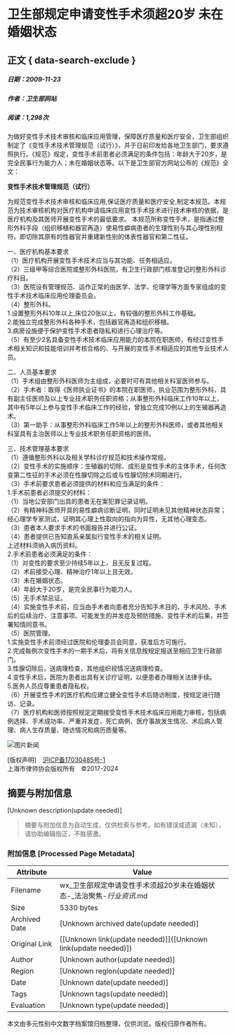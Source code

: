 # 卫生部规定申请变性手术须超20岁 未在婚姻状态

## 正文 { data-search-exclude }


##### 日期：2009-11-23    
##### 作者：卫生部网站    
##### 阅读：1,298次

为做好变性手术技术审核和临床应用管理，保障医疗质量和医疗安全，卫生部组织制定了《变性手术技术管理规范（试行）》，并于日前印发给各地卫生部门，要求遵照执行。《规范》规定，变性手术前患者必须满足的条件包括：年龄大于20岁，是完全民事行为能力人；未在婚姻状态等。以下是卫生部官方网站公布的《规范》全文：

**变性手术技术管理规范（试行）**

为规范变性手术技术审核和临床应用,保证医疗质量和医疗安全,制定本规范。本规范为技术审核机构对医疗机构申请临床应用变性手术技术进行技术审核的依据，是医疗机构及其医师开展变性手术的最低要求。 本规范所称变性手术，是指通过整形外科手段（组织移植和器官再造）使易性癖病患者的生理性别与其心理性别相符，即切除其原有的性器官并重建新性别的体表性器官和第二性征。 

一、医疗机构基本要求  
（1）医疗机构开展变性手术技术应当与其功能、任务相适应。  
（2）三级甲等综合医院或整形外科医院，有卫生行政部门核准登记的整形外科诊疗科目。  
（3）医院设有管理规范、运作正常的由医学、法学、伦理学等方面专家组成的变性手术技术临床应用伦理委员会。  
（4）整形外科。  
1.设置整形外科10年以上,床位20张以上，有较强的整形外科工作基础。  
2.能独立完成整形外科各种手术，包括器官再造和组织移植。  
3.病房设施便于保护变性手术患者隐私和进行心理治疗等。  
（5）有至少2名具备变性手术技术临床应用能力的本院在职医师，有经过变性手术相关知识和技能培训并考核合格的、与开展的变性手术相适应的其他专业技术人员。  

二、人员基本要求  
（1）手术组由整形外科医师为主组成，必要时可有其他相关科室医师参与。  
（2）手术者：取得《医师执业证书》的本院在职医师，执业范围为整形外科，具有副主任医师及以上专业技术职务任职资格；从事整形外科临床工作10年以上，其中有5年以上参与变性手术临床工作的经验，曾独立完成10例以上的生殖器再造术。  
（3）第一助手：从事整形外科临床工作5年以上的整形外科医师，或者其他相关科室具有主治医师以上专业技术职务任职资格的医师。  

三、技术管理基本要求  
（1）遵循整形外科以及相关学科诊疗规范和技术操作常规。  
（2）变性手术的实施顺序：生殖器的切除、成形是变性手术的主体手术，任何改变第二性征的手术必须在性腺切除之后或与性腺切除术同期进行。  
（3）手术前要求患者必须提供的材料和应当满足的条件：  
1.手术前患者必须提交的材料：  
（1）当地公安部门出具的患者无在案犯罪记录证明。  
（2）有精神科医师开具的易性癖病诊断证明，同时证明未见其他精神状态异常；经心理学专家测试，证明其心理上性取向的指向为异性，无其他心理变态。  
（3）患者本人要求手术的书面报告并进行公证。  
（4）患者提供已告知直系亲属拟行变性手术的相关证明。  
上述材料须纳入病历资料。   
2.手术前患者必须满足的条件：  
（1）对变性的要求至少持续5年以上，且无反复过程。  
（2）术前接受心理、精神治疗1年以上且无效。  
（3）未在婚姻状态。  
（4）年龄大于20岁，是完全民事行为能力人。  
（5）无手术禁忌证。  
（4）实施变性手术前，应当由手术者向患者充分告知手术目的、手术风险、手术后的后续治疗、注意事项、可能发生的并发症及预防措施、变性手术的后果，并签署知情同意书。  
（5）医院管理。  
1.实施变性手术前须经过医院和伦理委员会同意，获准后方可施行。  
2.完成每例次变性手术的一期手术后，将有关信息按规定报送至相应卫生行政部门。  
3.性腺切除后，送病理检查，其他组织视情况送病理检查。  
4.变性手术后，医院为患者出具有关诊疗证明，以便患者办理相关法律手续。  
5.医务人员应尊重患者隐私权。  
（6）开展变性手术的医疗机构应建立健全变性手术后随访制度，按规定进行随访、记录。  
（7）医疗机构和医师按照规定定期接受变性手术技术临床应用能力审核，包括病例选择、手术成功率、严重并发症、死亡病例、医疗事故发生情况、术后病人管理、病人生存质量、随访情况和病历质量等。

![图片新闻](http://www.lawyers.org.cn/file/upload/20190926/image/20190926134435_e741711debc343569821eae478c5653c.png)

\[版权声明\]　[沪ICP备17030485号-1](http://beian.miit.gov.cn/)  
上海市律师协会版权所有　©2017-2024
<!-- tcd_original_link http://wx.lawyers.org.cn/info/1251fa56e1c9fb995278797d58c996ee -->


## 摘要与附加信息

<!-- tcd_abstract -->
[Unknown description(update needed)]
<!-- tcd_abstract_end -->

> 摘要与附加信息为自动生成，仅供检索与参考。如有错误或遗漏（未知），请协助编辑指正，不胜感激。

### 附加信息 [Processed Page Metadata]

| Attribute       | Value                                  |
|-----------------|----------------------------------------|
| Filename        | wx_卫生部规定申请变性手术须超20岁未在婚姻状态-_法治聚焦-_行业资讯_.md                             |
| Size            | 5330 bytes                           |
| Archived Date   | [Unknown archived date(update needed)]                             |
| Original Link   | [[Unknown link(update needed)]]([Unknown link(update needed)])                       |
| Author          | [Unknown author(update needed)]                               |
| Region          | [Unknown region(update needed)]                               |
| Date            | [Unknown date(update needed)]                                 |
| Tags            | [Unknown tags(update needed)]                                 |
| Evaluation            | [Unknown type(update needed)]                                 |
<!-- tcd_table_end -->

本文由多元性别中文数字档案馆归档整理，仅供浏览。版权归原作者所有。
